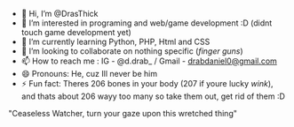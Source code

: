 - 👋 Hi, I’m @DrasThick
- 👀 I’m interested in programing and web/game development :D (didnt touch game development yet)
- 🌱 I’m currently learning Python, PHP, Html and CSS 
- 💞️ I’m looking to collaborate on nothing specific (*finger guns*)
- 📫 How to reach me : IG - @d.drab_ / Gmail - drabdaniel0@gmail.com
- 😄 Pronouns: He, cuz Ill never be him
- ⚡ Fun fact: Theres 206 bones in your body (207 if youre lucky *wink*), and thats about 206 wayy too many so take them out, get rid of them :D

"Ceaseless Watcher, turn your gaze upon this wretched thing"

<!---
DrasThick/DrasThick is a ✨ special ✨ repository because its `README.md` (this file) appears on your GitHub profile.
You can click the Preview link to take a look at your changes.
--->
